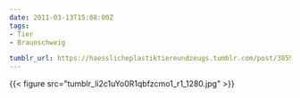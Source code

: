 ```yaml
---
date: 2011-03-13T15:08:00Z
tags:
- Tier
- Braunschweig

tumblr_url: https://haesslicheplastiktiereundzeugs.tumblr.com/post/3859786951
---
```

{{< figure src="tumblr_li2c1uYo0R1qbfzcmo1_r1_1280.jpg" >}}
